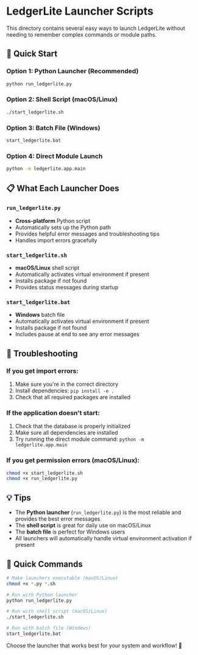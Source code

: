 # LedgerLite Launcher Scripts

This directory contains several easy ways to launch LedgerLite without needing to remember complex commands or module paths.

## 🚀 Quick Start

### Option 1: Python Launcher (Recommended)
```bash
python run_ledgerlite.py
```

### Option 2: Shell Script (macOS/Linux)
```bash
./start_ledgerlite.sh
```

### Option 3: Batch File (Windows)
```cmd
start_ledgerlite.bat
```

### Option 4: Direct Module Launch
```bash
python -m ledgerlite.app.main
```

## 📋 What Each Launcher Does

### `run_ledgerlite.py`
- **Cross-platform** Python script
- Automatically sets up the Python path
- Provides helpful error messages and troubleshooting tips
- Handles import errors gracefully

### `start_ledgerlite.sh`
- **macOS/Linux** shell script
- Automatically activates virtual environment if present
- Installs package if not found
- Provides status messages during startup

### `start_ledgerlite.bat`
- **Windows** batch file
- Automatically activates virtual environment if present
- Installs package if not found
- Includes pause at end to see any error messages

## 🔧 Troubleshooting

### If you get import errors:
1. Make sure you're in the correct directory
2. Install dependencies: `pip install -e .`
3. Check that all required packages are installed

### If the application doesn't start:
1. Check that the database is properly initialized
2. Make sure all dependencies are installed
3. Try running the direct module command: `python -m ledgerlite.app.main`

### If you get permission errors (macOS/Linux):
```bash
chmod +x start_ledgerlite.sh
chmod +x run_ledgerlite.py
```

## 💡 Tips

- The **Python launcher** (`run_ledgerlite.py`) is the most reliable and provides the best error messages
- The **shell script** is great for daily use on macOS/Linux
- The **batch file** is perfect for Windows users
- All launchers will automatically handle virtual environment activation if present

## 🎯 Quick Commands

```bash
# Make launchers executable (macOS/Linux)
chmod +x *.py *.sh

# Run with Python launcher
python run_ledgerlite.py

# Run with shell script (macOS/Linux)
./start_ledgerlite.sh

# Run with batch file (Windows)
start_ledgerlite.bat
```

Choose the launcher that works best for your system and workflow! 🚀


